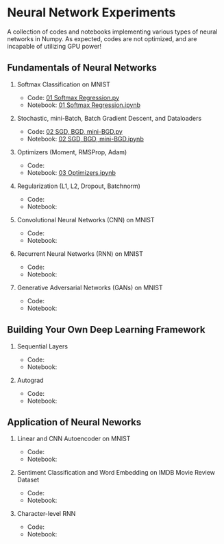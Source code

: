 # Neural Network Experiments

A collection of codes and notebooks implementing various types of neural networks in Numpy. As expected, codes are not optimized, and are incapable of utilizing GPU power!

## Fundamentals of Neural Networks
1. Softmax Classification on MNIST
    * Code: [01 Softmax Regression.py](https://github.com/rrmina/Neural-Network-Experiments/blob/master/01%20Softmax%20Regression.py)
    * Notebook: [01 Softmax Regression.ipynb](https://github.com/rrmina/Neural-Network-Experiments/blob/master/01%20Softmax%20Regression.ipynb)

2. Stochastic, mini-Batch, Batch Gradient Descent, and Dataloaders
    * Code: [02 SGD, BGD, mini-BGD.py](https://github.com/rrmina/Neural-Network-Experiments/blob/master/02%20SGD,%20BGD,%20mini-BGD.py)
    * Notebook: [02 SGD, BGD, mini-BGD.ipynb](https://github.com/rrmina/Neural-Network-Experiments/blob/master/02%20SGD%2C%20BGD%2C%20mini-BGD.ipynb)

3. Optimizers (Moment, RMSProp, Adam)
    * Code: 
    * Notebook: [03 Optimizers.ipynb](https://github.com/rrmina/Neural-Network-Experiments/blob/master/03%20Optimizers.ipynb)

4. Regularization (L1, L2, Dropout, Batchnorm)
    * Code: 
    * Notebook: 

5. Convolutional Neural Networks (CNN) on MNIST
    * Code: 
    * Notebook: 

6. Recurrent Neural Networks (RNN) on MNIST
    * Code: 
    * Notebook: 

7. Generative Adversarial Networks (GANs) on MNIST
    * Code: 
    * Notebook: 

## Building Your Own Deep Learning Framework
1. Sequential Layers
    * Code:
    * Notebook:

2. Autograd
    * Code:
    * Notebook:

## Application of Neural Neworks
1. Linear and CNN Autoencoder on MNIST
    * Code: 
    * Notebook:

2. Sentiment Classification and Word Embedding on IMDB Movie Review Dataset
    * Code:
    * Notebook:

3. Character-level RNN
    * Code:
    * Notebook:
